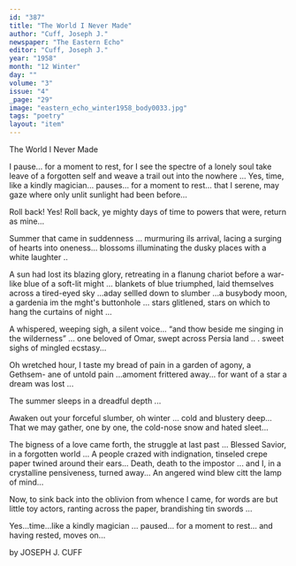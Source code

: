 ```yaml
---
id: "387"
title: "The World I Never Made"
author: "Cuff, Joseph J."
newspaper: "The Eastern Echo"
editor: "Cuff, Joseph J."
year: "1958"
month: "12 Winter"
day: ""
volume: "3"
issue: "4"
_page: "29"
image: "eastern_echo_winter1958_body0033.jpg"
tags: "poetry"
layout: "item"
---
```

The World I Never Made

I pause... for a moment to rest, for I see the spectre of a lonely soul take
leave of a forgotten self and weave a trail out into the nowhere ... Yes, time, like
a kindly magician... pauses... for a moment to rest... that I serene, may gaze
where only unlit sunlight had been before...

Roll back! Yes! Roll back, ye mighty days of time to powers that were,
return as mine...

Summer that came in suddenness ... murmuring ils arrival, lacing a surging
of hearts into oneness... blossoms illuminating the dusky places with a white
laughter ..

A sun had lost its blazing glory, retreating in a flanung chariot before a war-
like blue of a soft-lit might ... blankets of blue triumphed, laid themselves across
a tired-eyed sky ...aday sellled down to slumber ...a busybody moon, a gardenia
im the mght's buttonhole ... stars glitlened, stars on which to hang the curtains of
night ...

A whispered, weeping sigh, a silent voice... “and thow beside me singing in
the wilderness” ... one beloved of Omar, swept across Persia land .. . sweet sighs
of mingled ecstasy...

Oh wretched hour, I taste my bread of pain in a garden of agony, a Gethsem- 
ane of untold pain ...amoment frittered away... for want of a star a dream was 
lost ...

The summer sleeps in a dreadful depth ...

Awaken out your forceful slumber, oh winter ... cold and blustery deep...
That we may gather, one by one, the cold-nose snow and hated sleet...

The bigness of a love came forth, the struggle at last past ... Blessed Savior,
in a forgotten world ... A people crazed with indignation, tinseled crepe paper 
twined around their ears... Death, death to the impostor ... and I, in a crystalline
pensiveness, turned away... An angered wind blew citt the lamp of mind...

Now, to sink back into the oblivion from whence I came, for words are but
little toy actors, ranting across the paper, brandishing tin swords ...

Yes...time...like a kindly magician ... paused... for a moment to rest...
and having rested, moves on... 

by JOSEPH J. CUFF
